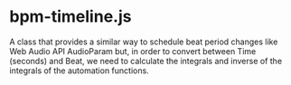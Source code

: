 # bpm-timeline.js

A class that provides a similar way to schedule beat period changes like Web Audio API AudioParam but, in order to convert between Time (seconds) and Beat, we need to calculate the integrals and inverse of the integrals of the automation functions.
